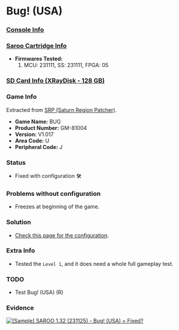 # Bug! (USA)

### [Console Info](../../../../Info/Consoles/VA13/README.md)

### [Saroo Cartridge Info](../../../../Info/Cartridges/RetroGameParadiseStore/1.32F/README.md)

- <b>Firmwares Tested:</b>
  1. MCU: 231111, SS: 231111, FPGA: 05

### [SD Card Info (XRayDisk - 128 GB)](../../../../Info/SdCards/XRayDisk/128GB/README.md)

### Game Info

Extracted from [SRP (Saturn Region Patcher)](https://segaxtreme.net/resources/saturn-region-patcher.81/download).

- <b>Game Name:</b> BUG
- <b>Product Number:</b> GM-81004
- <b>Version:</b> V1.017
- <b>Area Code:</b> U
- <b>Peripheral Code:</b> J

### Status

- Fixed with configuration :hammer_and_wrench:

### Problems without configuration

- Freezes at beginning of the game.

### Solution

- [Check this page for the configuration](https://github.com/williamdsw/saroo-configuration-list/blob/master/U/GM-81004/README.md).

### Extra Info

- Tested the `Level 1`, and it does need a whole full gameplay test.

### TODO

- Test Bug! (USA) (R)

### Evidence

[![[Sample] SAROO 1.32 (231125) - Bug! (USA) = Fixed?](https://img.youtube.com/vi/P4SlEjedq0Q/0.jpg)](https://www.youtube.com/watch?v=P4SlEjedq0Q)
